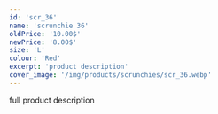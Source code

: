 ```yaml
---
id: 'scr_36'
name: 'scrunchie 36'
oldPrice: '10.00$'
newPrice: '8.00$'
size: 'L'
colour: 'Red'
excerpt: 'product description'
cover_image: '/img/products/scrunchies/scr_36.webp'
---
```

full product description
